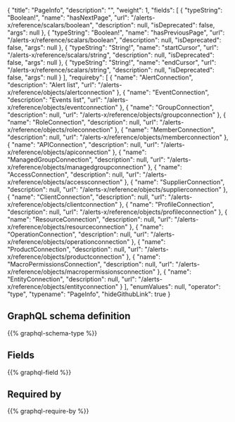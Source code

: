 {
  "title": "PageInfo",
  "description": "",
  "weight": 1,
  "fields": [
    {
      "typeString": "Boolean!",
      "name": "hasNextPage",
      "url": "/alerts-x/reference/scalars/boolean",
      "description": null,
      "isDeprecated": false,
      "args": null
    },
    {
      "typeString": "Boolean!",
      "name": "hasPreviousPage",
      "url": "/alerts-x/reference/scalars/boolean",
      "description": null,
      "isDeprecated": false,
      "args": null
    },
    {
      "typeString": "String!",
      "name": "startCursor",
      "url": "/alerts-x/reference/scalars/string",
      "description": null,
      "isDeprecated": false,
      "args": null
    },
    {
      "typeString": "String!",
      "name": "endCursor",
      "url": "/alerts-x/reference/scalars/string",
      "description": null,
      "isDeprecated": false,
      "args": null
    }
  ],
  "requireby": [
    {
      "name": "AlertConnection",
      "description": "Alert list",
      "url": "/alerts-x/reference/objects/alertconnection"
    },
    {
      "name": "EventConnection",
      "description": "Events list",
      "url": "/alerts-x/reference/objects/eventconnection"
    },
    {
      "name": "GroupConnection",
      "description": null,
      "url": "/alerts-x/reference/objects/groupconnection"
    },
    {
      "name": "RoleConnection",
      "description": null,
      "url": "/alerts-x/reference/objects/roleconnection"
    },
    {
      "name": "MemberConnection",
      "description": null,
      "url": "/alerts-x/reference/objects/memberconnection"
    },
    {
      "name": "APIConnection",
      "description": null,
      "url": "/alerts-x/reference/objects/apiconnection"
    },
    {
      "name": "ManagedGroupConnection",
      "description": null,
      "url": "/alerts-x/reference/objects/managedgroupconnection"
    },
    {
      "name": "AccessConnection",
      "description": null,
      "url": "/alerts-x/reference/objects/accessconnection"
    },
    {
      "name": "SupplierConnection",
      "description": null,
      "url": "/alerts-x/reference/objects/supplierconnection"
    },
    {
      "name": "ClientConnection",
      "description": null,
      "url": "/alerts-x/reference/objects/clientconnection"
    },
    {
      "name": "ProfileConnection",
      "description": null,
      "url": "/alerts-x/reference/objects/profileconnection"
    },
    {
      "name": "ResourceConnection",
      "description": null,
      "url": "/alerts-x/reference/objects/resourceconnection"
    },
    {
      "name": "OperationConnection",
      "description": null,
      "url": "/alerts-x/reference/objects/operationconnection"
    },
    {
      "name": "ProductConnection",
      "description": null,
      "url": "/alerts-x/reference/objects/productconnection"
    },
    {
      "name": "MacroPermissionsConnection",
      "description": null,
      "url": "/alerts-x/reference/objects/macropermissionsconnection"
    },
    {
      "name": "EntityConnection",
      "description": null,
      "url": "/alerts-x/reference/objects/entityconnection"
    }
  ],
  "enumValues": null,
  "operator": "type",
  "typename": "PageInfo",
  "hideGithubLink": true
}
## GraphQL schema definition

{{% graphql-schema-type %}}

## Fields

{{% graphql-field %}}

## Required by

{{% graphql-require-by %}}
